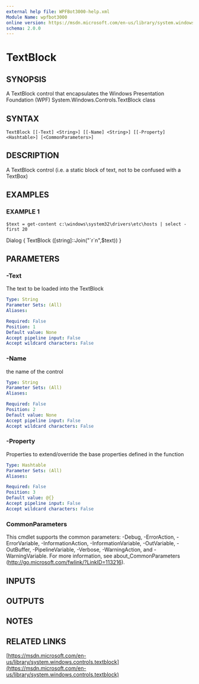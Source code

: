 ```yaml
---
external help file: WPFBot3000-help.xml
Module Name: wpfbot3000
online version: https://msdn.microsoft.com/en-us/library/system.windows.controls.textblock
schema: 2.0.0
---
```


# TextBlock

## SYNOPSIS
A TextBlock control that encapsulates the Windows Presentation Foundation (WPF) System.Windows.Controls.TextBlock class

## SYNTAX

```
TextBlock [[-Text] <String>] [[-Name] <String>] [[-Property] <Hashtable>] [<CommonParameters>]
```

## DESCRIPTION
A TextBlock control (i.e.
a static block of text, not to be confused with a TextBox)

## EXAMPLES

### EXAMPLE 1
```
$text = get-content c:\windows\system32\drivers\etc\hosts | select -first 20
```

Dialog {
    TextBlock (\[string\]::Join("\`r\`n",$text))
}

## PARAMETERS

### -Text
The text to be loaded into the TextBlock

```yaml
Type: String
Parameter Sets: (All)
Aliases:

Required: False
Position: 1
Default value: None
Accept pipeline input: False
Accept wildcard characters: False
```

### -Name
the name of the control

```yaml
Type: String
Parameter Sets: (All)
Aliases:

Required: False
Position: 2
Default value: None
Accept pipeline input: False
Accept wildcard characters: False
```

### -Property
Properties to extend/override the base properties defined in the function

```yaml
Type: Hashtable
Parameter Sets: (All)
Aliases:

Required: False
Position: 3
Default value: @{}
Accept pipeline input: False
Accept wildcard characters: False
```

### CommonParameters
This cmdlet supports the common parameters: -Debug, -ErrorAction, -ErrorVariable, -InformationAction, -InformationVariable, -OutVariable, -OutBuffer, -PipelineVariable, -Verbose, -WarningAction, and -WarningVariable.
For more information, see about_CommonParameters (http://go.microsoft.com/fwlink/?LinkID=113216).

## INPUTS

## OUTPUTS

## NOTES

## RELATED LINKS

[https://msdn.microsoft.com/en-us/library/system.windows.controls.textblock](https://msdn.microsoft.com/en-us/library/system.windows.controls.textblock)

